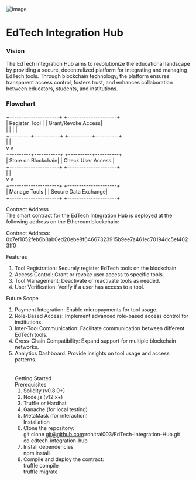 ![image](https://github.com/user-attachments/assets/31af6246-6648-4e61-86a9-236961a0e499)


<h1>EdTech Integration Hub</h1>
<h3>Vision</h3>
<p>The EdTech Integration Hub aims to revolutionize the educational landscape by providing a secure, decentralized platform for integrating and managing EdTech tools. Through blockchain technology, the platform ensures transparent access control, fosters trust, and enhances collaboration between educators, students, and institutions.</p>

<h3>Flowchart</h3>
+---------------------+     +---------------------+ <br/>
|  Register Tool      |      |  Grant/Revoke Access| </br>
|                     |      |                     |</br>
+---------+-----------+      +----------+----------+</br>
          |                           |</br>
          v                           v</br>
+---------+-----------+      +----------+----------+</br>
|  Store on Blockchain|      |  Check User Access   |</br>
+---------------------+      +---------------------+</br>
          |                           |</br>
          v                           v</br>
+---------------------+      +---------------------+</br>
|  Manage Tools       |      |  Secure Data Exchange|</br>
+---------------------+      +---------------------+</br>

Contract Address <br/>
The smart contract for the EdTech Integration Hub is deployed at the following address on the Ethereum blockchain:<br/>

Contract Address: 0x7ef1052feb6b3ab0ed20ebe8f64667323915b9ee7a461ec70194dc5ef4023ff0<br/>

Features<br/>
  1) Tool Registration: Securely register EdTech tools on the blockchain.<br/>
  2) Access Control: Grant or revoke user access to specific tools.<br/>
  3) Tool Management: Deactivate or reactivate tools as needed.<br/>
  4) User Verification: Verify if a user has access to a tool.<br/>

Future Scope<br/>
1) Payment Integration: Enable micropayments for tool usage.<br/>
2) Role-Based Access: Implement advanced role-based access control for institutions.<br/>
3) Inter-Tool Communication: Facilitate communication between different EdTech tools.<br/>
4) Cross-Chain Compatibility: Expand support for multiple blockchain networks.<br/>
5) Analytics Dashboard: Provide insights on tool usage and access patterns.<br/>
<br/><br/>
Getting Started <br/>
    Prerequisites<br/>
      1) Solidity (v0.8.0+)<br/>
      2) Node.js (v12.x+)<br/>
      3) Truffle or Hardhat<br/>
      4) Ganache (for local testing)<br/>
      5) MetaMask (for interaction)<br/>
    Installation<br/>
      1) Clone the repository:<br/>
          git clone git@github.com:rohitrai003/EdTech-Integration-Hub.git<br/>
          cd edtech-integration-hub<br/>
      2) Install dependencies<br/>
          npm install<br/>
      3) Compile and deploy the contract:<br/>
          truffle compile<br/>
          truffle migrate<br/>
